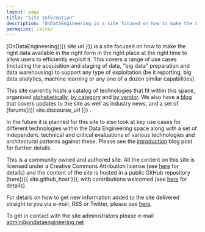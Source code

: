 ```yaml
---
layout: page
title: "Site Information"
description: "OnDataEngineering is a site focused on how to make the right data available in the right form in the right place at the right time to allow users to efficiently exploit it. It is a community owned and authored site, licenced under a Creative Commons Attribution license with the contents available in a public GitHub repository."
permalink: /site/
---
```

[OnDataEngineering]({{ site.url }}) is a site focused on how to make the right data available in the right form in the right place at the right time to allow users to efficiently exploit it.  This covers a range of use cases (including the acquisition and staging of data, "big data" preparation and data warehousing) to support any type of exploitation (be it reporting, big data analytics, machine learning or any one of a dozen similar capabilities).

This site currently hosts a catalog of technologies that fit within this space, organised [alphabetically](/technologies/), [by category](/tech-categories/) and [by vendor](/tech-vendors/).  We also have a [blog](/blog/) that covers updates to the site as well as industry news, and a set of [forums]({{ site.discourse_url }}) .

In the future it is planned for this site to also look at key use cases for different technologies within the Data Engineering space along with a set of independent, technical and critical evaluations of various technologies and architectural patterns against these. Please see the [introduction](/blog/2016/12/12/the-plan/) blog post for further details.

This is a community owned and authored site.  All the content on this site is licensed under a Creative Commons Attribution license (see [here](/site/content-license/) for details) and the content of the site is hosted in a public GitHub repository [here]({{ site.github_host }}), with contributions welcomed (see [here](/site/contributing/) for details).

For details on how to get new information added to the site delivered straight to you via e-mail, RSS or Twitter, please see [here](/site/subscribe).

To get in contact with the site administrators please e-mail <admin@ondataengineering.net>